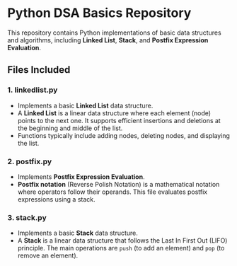 # Python DSA Basics Repository

This repository contains Python implementations of basic data structures and algorithms, including **Linked List**, **Stack**, and **Postfix Expression Evaluation**.

## Files Included

### 1. **linkedlist.py**
   - Implements a basic **Linked List** data structure.
   - A **Linked List** is a linear data structure where each element (node) points to the next one. It supports efficient insertions and deletions at the beginning and middle of the list.
   - Functions typically include adding nodes, deleting nodes, and displaying the list.

### 2. **postfix.py**
   - Implements **Postfix Expression Evaluation**.
   - **Postfix notation** (Reverse Polish Notation) is a mathematical notation where operators follow their operands. This file evaluates postfix expressions using a stack.

### 3. **stack.py**
   - Implements a basic **Stack** data structure.
   - A **Stack** is a linear data structure that follows the Last In First Out (LIFO) principle. The main operations are `push` (to add an element) and `pop` (to remove an element).

